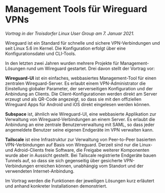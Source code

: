 # Management Tools für Wireguard VPNs

_Vortrag in der Troisdorfer Linux User Group am 7. Januar 2021._

Wireguard ist ein Standard für schnelle und sichere VPN-Verbindungen
und seit Linux 5.6 im Kernel. Die Konfiguration erfolgt über eine
Konfigurationsdatei und CLI-Tools.

In den letzten zwei Jahren wurden mehrere Projekte für Management-Lösungen
rund um Wireguard gestartet. Drei davon stellt der Vortrag vor:

**Wireguard-UI** ist ein einfaches, webbasiertes Management-Tool für
einen zentralen Wireguard-Server. Es erlaubt einem VPN-Administrator
die Einstellung globaler Parameter, der serverseitigen Konfiguration
und der Anbindung an Clients. Die Client-Konfigurationen werden direkt
am Server erzeugt und als QR-Code angezeigt, so dass sie mit den 
offiziellen Wireguard Apps für Android und iOS direkt eingelesen werden
können.

**Subspace** ist, ähnlich wie Wireguard-UI, eine webbasierte Applikation
zur Verwaltung von Wireguard-Verbindungen an einem Server. Es erlaubt
die Anbindung an eine zentrale Benutzerverwaltung mit SAML, so dass
jeder angemeldete Benutzer seine eigenen Endgeräte im VPN verwalten kann.

**Tailscale** ist eine Infrastruktur zur Verwaltung von Peer-to-Peer
basierten VPN-Verbindungen auf Basis von Wireguard. Derzeit sind nur
die Linux- und Adroid-Clients freie Software, die Freigabe weiterer
Komponenten wurde aber in Aussicht gestellt. Bei Tailscale registrierte
Endgeräte bauen Tunnels auf, so dass sie sich gegenseitig über gesicherte
VPN-Verbindungen erreichen können, unabhängig vom Standort und der
verwendeten Internet-Anbindung.

Im Vortrag werden die Funktionen der jeweiligen Lösungen kurz erläutert
und anhand konkreter Installationen demonstriert.

